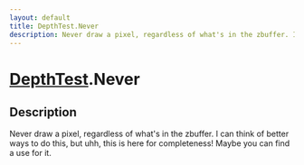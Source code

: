 ```yaml
---
layout: default
title: DepthTest.Never
description: Never draw a pixel, regardless of what's in the zbuffer. I can think of better ways to do this, but uhh, this is here for completeness! Maybe you can find a use for it.
---
```

# [DepthTest]({{site.url}}/Pages/Reference/DepthTest.html).Never

## Description
Never draw a pixel, regardless of what's in the zbuffer.
I can think of better ways to do this, but uhh, this is here for
completeness! Maybe you can find a use for it.

